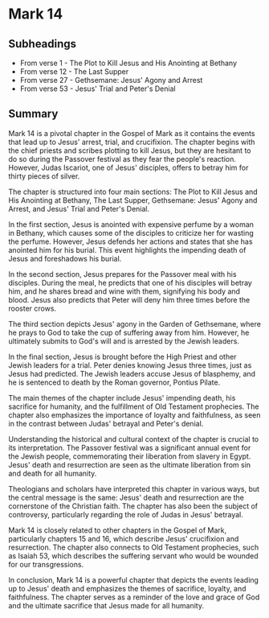 # Mark 14

## Subheadings

* From verse 1 - The Plot to Kill Jesus and His Anointing at Bethany
* From verse 12 - The Last Supper
* From verse 27 - Gethsemane: Jesus' Agony and Arrest
* From verse 53 - Jesus' Trial and Peter's Denial

## Summary

Mark 14 is a pivotal chapter in the Gospel of Mark as it contains the events that lead up to Jesus' arrest, trial, and crucifixion. The chapter begins with the chief priests and scribes plotting to kill Jesus, but they are hesitant to do so during the Passover festival as they fear the people's reaction. However, Judas Iscariot, one of Jesus' disciples, offers to betray him for thirty pieces of silver.

The chapter is structured into four main sections: The Plot to Kill Jesus and His Anointing at Bethany, The Last Supper, Gethsemane: Jesus' Agony and Arrest, and Jesus' Trial and Peter's Denial.

In the first section, Jesus is anointed with expensive perfume by a woman in Bethany, which causes some of the disciples to criticize her for wasting the perfume. However, Jesus defends her actions and states that she has anointed him for his burial. This event highlights the impending death of Jesus and foreshadows his burial.

In the second section, Jesus prepares for the Passover meal with his disciples. During the meal, he predicts that one of his disciples will betray him, and he shares bread and wine with them, signifying his body and blood. Jesus also predicts that Peter will deny him three times before the rooster crows.

The third section depicts Jesus' agony in the Garden of Gethsemane, where he prays to God to take the cup of suffering away from him. However, he ultimately submits to God's will and is arrested by the Jewish leaders.

In the final section, Jesus is brought before the High Priest and other Jewish leaders for a trial. Peter denies knowing Jesus three times, just as Jesus had predicted. The Jewish leaders accuse Jesus of blasphemy, and he is sentenced to death by the Roman governor, Pontius Pilate.

The main themes of the chapter include Jesus' impending death, his sacrifice for humanity, and the fulfillment of Old Testament prophecies. The chapter also emphasizes the importance of loyalty and faithfulness, as seen in the contrast between Judas' betrayal and Peter's denial.

Understanding the historical and cultural context of the chapter is crucial to its interpretation. The Passover festival was a significant annual event for the Jewish people, commemorating their liberation from slavery in Egypt. Jesus' death and resurrection are seen as the ultimate liberation from sin and death for all humanity.

Theologians and scholars have interpreted this chapter in various ways, but the central message is the same: Jesus' death and resurrection are the cornerstone of the Christian faith. The chapter has also been the subject of controversy, particularly regarding the role of Judas in Jesus' betrayal.

Mark 14 is closely related to other chapters in the Gospel of Mark, particularly chapters 15 and 16, which describe Jesus' crucifixion and resurrection. The chapter also connects to Old Testament prophecies, such as Isaiah 53, which describes the suffering servant who would be wounded for our transgressions.

In conclusion, Mark 14 is a powerful chapter that depicts the events leading up to Jesus' death and emphasizes the themes of sacrifice, loyalty, and faithfulness. The chapter serves as a reminder of the love and grace of God and the ultimate sacrifice that Jesus made for all humanity.